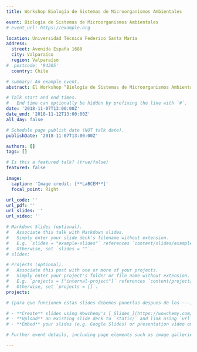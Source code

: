 ```yaml
---
title: Workshop Biología de Sistemas de Microorganismos Ambientales

event: Biología de Sistemas de Microorganismos Ambientales
# event_url: https://example.org

location: Universidad Técnica Federico Santa María
address:
  street: Avenida España 1680
  city: Valparaíso
  region: Valparaíso
#  postcode: '94305'
  country: Chile

# summary: An example event.
abstract: El Workshop “Biología de Sistemas de Microorganismos Ambientales” se llevó a cabo los días 7, 8, 9 y 12 de noviembre del 2018 en Valparaíso y fue co-organizado por la Dr. Verónica Molina (UPLA, Proyecto FONDECYT Reg. N° 1171324), Dres. Beatriz Cámara y Michael Seeger (UTFSM, Proyecto Anillo GAMBIO) y Dr. Roberto Orellana (UPLA, Proyecto Redes PCI 170600). 

# Talk start and end times.
#   End time can optionally be hidden by prefixing the line with `#`.
date: '2018-11-07T13:00:00Z'
date_end: '2018-11-12T13:00:00Z'
all_day: false

# Schedule page publish date (NOT talk date).
publishDate: '2018-11-07T13:00:00Z'

authors: []
tags: []

# Is this a featured talk? (true/false)
featured: false

image:
  caption: 'Image credit: [**LaBCEM**]'
  focal_point: Right

url_code: ''
url_pdf: ''
url_slides: ''
url_video: ''

# Markdown Slides (optional).
#   Associate this talk with Markdown slides.
#   Simply enter your slide deck's filename without extension.
#   E.g. `slides = "example-slides"` references `content/slides/example-slides.md`.
#   Otherwise, set `slides = ""`.
# slides:

# Projects (optional).
#   Associate this post with one or more of your projects.
#   Simply enter your project's folder or file name without extension.
#   E.g. `projects = ["internal-project"]` references `content/project/deep-learning/index.md`.
#   Otherwise, set `projects = []`.
projects:

# (para que funcionen estas slides debemos ponerlas despues de los ---) Slides can be added in a few ways:

# - **Create** slides using Wowchemy's [_Slides_](https://wowchemy.com/docs/managing-content/#create-slides) feature and link using `slides` parameter in the front matter of the talk file
# - **Upload** an existing slide deck to `static/` and link using `url_slides` parameter in the front matter of the talk file
# - **Embed** your slides (e.g. Google Slides) or presentation video on this page using [shortcodes](https://wowchemy.com/docs/writing-markdown-latex/).

# Further event details, including page elements such as image galleries, can be added to the body of this page.

---
```


